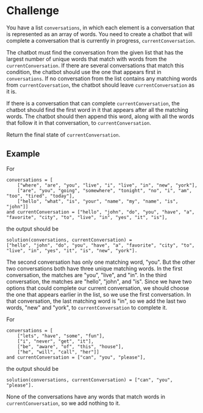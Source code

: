 # Challenge

You have a list `conversations`, in which each element is a conversation that is represented as an array of words. You need to create a chatbot that will complete a conversation that is currently in progress, `currentConversation`.

The chatbot must find the conversation from the given list that has the largest number of unique words that match with words from the `currentConversation`. If there are several conversations that match this condition, the chatbot should use the one that appears first in `conversations`. If no conversation from the list contains any matching words from `currentCoversation`, the chatbot should leave `currentConversation` as it is.

If there is a conversation that can complete `currentConversation`, the chatbot should find the first word in it that appears after all the matching words. The chatbot should then append this word, along with all the words that follow it in that conversation, to `currentConversation`.

Return the final state of `currentConversation`.

## Example

For

    conversations = [
        ["where", "are", "you", "live", "i", "live", "in", "new", "york"],
        ["are", "you", "going", "somewhere", "tonight", "no", "i", "am", "too", "tired", "today"],
        ["hello", "what", "is", "your", "name", "my", "name", "is", "john"]]
    and currentConversation = ["hello", "john", "do", "you", "have", "a", "favorite", "city", "to", "live", "in", "yes", "it", "is"],
    
the output should be
    
    solution(conversations, currentConversation) = 
    ["hello", "john", "do", "you", "have", "a", "favorite", "city", "to", "live", "in", "yes", "it", "is", "new", "york"].

The second conversation has only one matching word, "you". But the other two conversations both have three unique matching words. In the first conversation, the matches are "you", "live", and "in". In the third conversation, the matches are "hello", "john", and "is". Since we have two options that could complete our current conversation, we should choose the one that appears earlier in the list, so we use the first conversation. In that conversation, the last matching word is "in", so we add the last two words, "new" and "york", to `currentConversation` to complete it.

For

    conversations = [
        ["lets", "have", "some", "fun"],
        ["i", "never", "get", "it"],
        ["be", "aware", "of", "this", "house"],
        ["he", "will", "call", "her"]]
    and currentConversation = ["can", "you", "please"],
    
the output should be
    
    solution(conversations, currentConversation) = ["can", "you", "please"].

None of the conversations have any words that match words in `currentConversation`, so we add nothing to it.